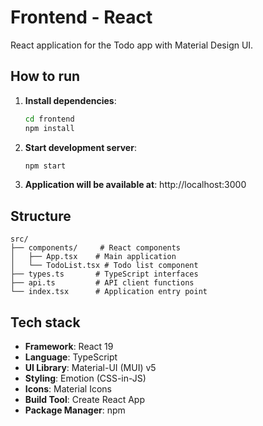 # Frontend - React

React application for the Todo app with Material Design UI.

## How to run

1. **Install dependencies**:
   ```bash
   cd frontend
   npm install
   ```

2. **Start development server**:
   ```bash
   npm start
   ```

3. **Application will be available at**: http://localhost:3000

## Structure

```
src/
├── components/     # React components
│   ├── App.tsx    # Main application
│   └── TodoList.tsx # Todo list component
├── types.ts       # TypeScript interfaces
├── api.ts         # API client functions
└── index.tsx      # Application entry point
```

## Tech stack

- **Framework**: React 19
- **Language**: TypeScript
- **UI Library**: Material-UI (MUI) v5
- **Styling**: Emotion (CSS-in-JS)
- **Icons**: Material Icons
- **Build Tool**: Create React App
- **Package Manager**: npm
